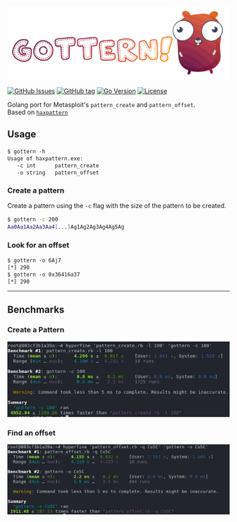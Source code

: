 ![](img/Gottern_banner.png)

[![GitHub Issues](https://img.shields.io/github/issues/joanbono/gottern.svg)](https://github.com/gocaio/goca/issues)
[![GitHub tag](https://img.shields.io/github/tag/joanbono/gottern.svg)](https://github.com/gocaio/goca/tags)
[![Go Version](https://img.shields.io/badge/go-1.11-blue.svg?logo=go)](https://golang.org/dl/)
[![License](https://img.shields.io/badge/license-Apache%202.0-blue.svg)](https://www.apache.org/licenses/LICENSE-2.0)

Golang port for Metasploit's `pattern_create` and `pattern_offset`.  
Based on [`haxpattern`](https://github.com/DharmaOfCode/haxpattern)

## Usage
```
$ gottern -h
Usage of haxpattern.exe:
   -c int 	   pattern_create
   -o string   pattern_offset
 ```
 
### Create a pattern 

 Create a pattern using the `-c` flag with the size of the pattern to be created.
 
 ```bash
 $ gottern -c 200
Aa0Aa1Aa2Aa3Aa4[...]Ag1Ag2Ag3Ag4Ag5Ag
```

### Look for an offset

```
$ gottern -o 6Aj7
[*] 290
$ gottern -o 0x36416a37
[*] 290
```

***

## Benchmarks

### Create a Pattern

![](img/benchmark_create.png) 

### Find an offset

![](img/benchmark_offset.png) 
